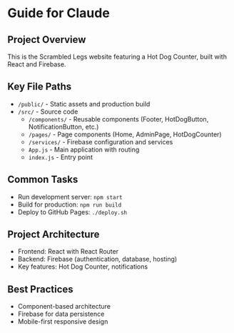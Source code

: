 # Guide for Claude

## Project Overview
This is the Scrambled Legs website featuring a Hot Dog Counter, built with React and Firebase.

## Key File Paths
- `/public/` - Static assets and production build
- `/src/` - Source code
  - `/components/` - Reusable components (Footer, HotDogButton, NotificationButton, etc.)
  - `/pages/` - Page components (Home, AdminPage, HotDogCounter)
  - `/services/` - Firebase configuration and services
  - `App.js` - Main application with routing
  - `index.js` - Entry point

## Common Tasks
- Run development server: `npm start`
- Build for production: `npm run build`
- Deploy to GitHub Pages: `./deploy.sh`

## Project Architecture
- Frontend: React with React Router
- Backend: Firebase (authentication, database, hosting)
- Key features: Hot Dog Counter, notifications

## Best Practices
- Component-based architecture
- Firebase for data persistence
- Mobile-first responsive design